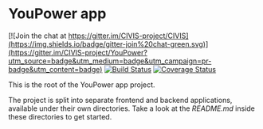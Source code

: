YouPower app
============

[![Join the chat at https://gitter.im/CIVIS-project/CIVIS](https://img.shields.io/badge/gitter-join%20chat-green.svg)](https://gitter.im/CIVIS-project/YouPower?utm_source=badge&utm_medium=badge&utm_campaign=pr-badge&utm_content=badge)
[![Build Status](https://travis-ci.org/CIVIS-project/YouPower.svg)](https://travis-ci.org/CIVIS-project/YouPower)
[![Coverage Status](https://coveralls.io/repos/CIVIS-project/YouPower/badge.svg)](https://coveralls.io/r/CIVIS-project/YouPower)

This is the root of the YouPower app project.

The project is split into separate frontend and backend applications,
available under their own directories. Take a look at the *README.md*
inside these directories to get started.
